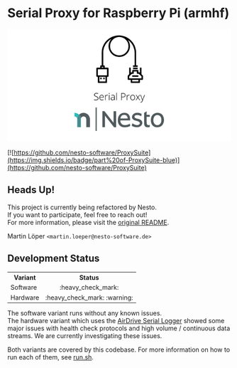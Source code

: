 Serial Proxy for Raspberry Pi (armhf)   
========

<p align="center">
  <img src=".github/imgs/project_logo.png">
</p>

[![https://github.com/nesto-software/ProxySuite](https://img.shields.io/badge/part%20of-ProxySuite-blue)](https://github.com/nesto-software/ProxySuite)


Heads Up!
------
This project is currently being refactored by Nesto.   
If you want to participate, feel free to reach out!   
For more information, please visit the [original README](./README).

Martin Löper `<martin.loeper@nesto-software.de>`

Development Status
------
<table>

  <tr><th>Variant</th><th>Status</th></tr>
  <tr><td>Software</td><td align="center">:heavy_check_mark:</td></tr>
  <tr><td>Hardware</td><td align="center">:heavy_check_mark: :warning:</td></tr>

</table>

The software variant runs without any known issues.   
The hardware variant which uses the <a href="https://www.keelog.com/serial-logger/">AirDrive Serial Logger</a> showed some major issues with health check protocols and high volume / continuous data streams. We are currently investigating these issues.

Both variants are covered by this codebase. For more information on how to run each of them, see <a href="./run.sh">run.sh</a>.